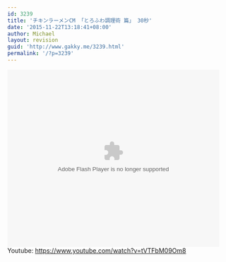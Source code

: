 ```yaml
---
id: 3239
title: 'チキンラーメンCM 「とろふわ調理術 篇」 30秒'
date: '2015-11-22T13:18:41+08:00'
author: Michael
layout: revision
guid: 'http://www.gakky.me/3239.html'
permalink: '/?p=3239'
---
```


<embed height="400" src="http://www.tudou.com/v/tKgopurivxo/&bid=05&rpid=51229674&resourceId=51229674_05_05_99/v.swf" type="application/x-shockwave-flash" width="480"></embed>  
Youtube: <https://www.youtube.com/watch?v=tVTFbM09Om8>